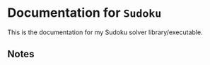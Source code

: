 # Documentation for `Sudoku`

This is the documentation for my Sudoku solver library/executable.

## Notes
